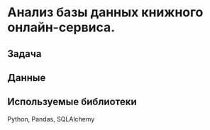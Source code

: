 # Анализ базы данных книжного онлайн-сервиса.
## Задача
## Данные

## Используемые библиотеки
Python, Pandas, SQLAlchemy

